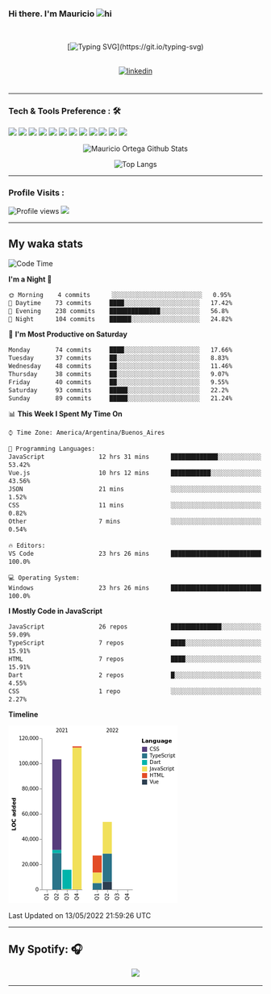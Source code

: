 ### Hi there. I'm Mauricio <img src="https://user-images.githubusercontent.com/1303154/88677602-1635ba80-d120-11ea-84d8-d263ba5fc3c0.gif" width="28px" alt="hi">
<br /> 

<div align="center">
  
[![Typing SVG](https://readme-typing-svg.herokuapp.com?size=25&duration=7000&center=true&vCenter=true&width=650&height=40&lines=WELCOME!;My+name+is+Mauricio+Ortega...;I+am+a+Front-End+Developer...;I+hope+you+find+what+you+are+looking+for...;You+have+my+contact+information...;MAY+THE+FORCE+BE+WITH+YOU...)](https://git.io/typing-svg)

</div>
  
<br />

<div align="center">
  
<a href="https://www.linkedin.com/in/mauricio-sebasti%C3%A1n-ortega-71b43788/" target="_blank">
<img src=https://img.shields.io/badge/linkedin-%231E77B5.svg?&style=for-the-badge&logo=linkedin&logoColor=white alt=linkedin style="margin-bottom: 5px;" />
</a>
  
</div>

<br />



<!--
**Nekzus/Nekzus** is a ✨ _special_ ✨ repository because its `README.md` (this file) appears on your GitHub profile.

Here are some ideas to get you started:

- 🔭 I’m currently working on ...
- 🌱 I’m currently learning ...
- 👯 I’m looking to collaborate on ...
- 🤔 I’m looking for help with ...
- 💬 Ask me about ...
- 📫 How to reach me: ...
- 😄 Pronouns: ...
- ⚡ Fun fact: ...
-->

---

### Tech & Tools Preference : 🛠

<img src = "https://img.shields.io/badge/-HTML5-E34F26?style=flat&logo=html5&logoColor=white"> <img src = "https://img.shields.io/badge/-CSS3-1572B6?style=flat&logo=css3&logoColor=white">
<img src="https://img.shields.io/badge/-Bootstrap-563D7C?style=flat&logo=bootstrap&logoColor=white">
<img src="https://img.shields.io/badge/-JavaScript-eed718?style=flat&logo=javascript&logoColor=ffffff">
<img src="https://img.shields.io/badge/-Sass-cc6699?style=flat&logo=sass&logoColor=ffffff">
<img src="https://img.shields.io/badge/-React-000000?style=flat&logo=react&logoColor=00c8ff">
<img src="https://img.shields.io/badge/-Node.js-3C873A?style=flat&logo=Node.js&logoColor=white">
<img src="https://img.shields.io/badge/-Firebase-FFA611?style=flat&logo=firebase&logoColor=FFFFFF">
<img src="http://img.shields.io/badge/-Git-F1502F?style=flat&logo=git&logoColor=FFFFFF">
<img src="http://img.shields.io/badge/-Github-000000?style=flat&logo=github&logoColor=FFFFFF">
<img src="http://img.shields.io/badge/-VS%20Code-007ACC?style=flat&logo=visual%20studio%20code&logoColor=white">
<img src="http://img.shields.io/badge/-Vercel-black?style=flat&logo=vercel&logoColor=white">

<div align="center">
  
![Mauricio Ortega Github Stats](https://github-readme-stats.vercel.app/api?username=Nekzus&show_icons=true&title_color=fff&icon_color=79ff97&text_color=9f9f9f&bg_color=151515)

![Top Langs](https://github-readme-stats.vercel.app/api/top-langs/?username=Nekzus&layout=compact&title_color=fff&icon_color=79ff97&text_color=9f9f9f&bg_color=151515)

</div>
  
---

### Profile Visits :
  
![Profile views](https://gpvc.arturio.dev/Nekzus)  <img src="https://img.shields.io/github/followers/Nekzus?label=Follow" style=" float:left, margin-right:10px" />

---


## My waka stats
<!--START_SECTION:waka-->
![Code Time](http://img.shields.io/badge/Code%20Time-899%20hrs%2059%20mins-blue)

**I'm a Night 🦉** 

```text
🌞 Morning    4 commits      ░░░░░░░░░░░░░░░░░░░░░░░░░   0.95% 
🌆 Daytime    73 commits     ████░░░░░░░░░░░░░░░░░░░░░   17.42% 
🌃 Evening    238 commits    ██████████████░░░░░░░░░░░   56.8% 
🌙 Night      104 commits    ██████░░░░░░░░░░░░░░░░░░░   24.82%

```
📅 **I'm Most Productive on Saturday** 

```text
Monday       74 commits     ████░░░░░░░░░░░░░░░░░░░░░   17.66% 
Tuesday      37 commits     ██░░░░░░░░░░░░░░░░░░░░░░░   8.83% 
Wednesday    48 commits     ██░░░░░░░░░░░░░░░░░░░░░░░   11.46% 
Thursday     38 commits     ██░░░░░░░░░░░░░░░░░░░░░░░   9.07% 
Friday       40 commits     ██░░░░░░░░░░░░░░░░░░░░░░░   9.55% 
Saturday     93 commits     █████░░░░░░░░░░░░░░░░░░░░   22.2% 
Sunday       89 commits     █████░░░░░░░░░░░░░░░░░░░░   21.24%

```


📊 **This Week I Spent My Time On** 

```text
⌚︎ Time Zone: America/Argentina/Buenos_Aires

💬 Programming Languages: 
JavaScript               12 hrs 31 mins      █████████████░░░░░░░░░░░░   53.42% 
Vue.js                   10 hrs 12 mins      ███████████░░░░░░░░░░░░░░   43.56% 
JSON                     21 mins             ░░░░░░░░░░░░░░░░░░░░░░░░░   1.52% 
CSS                      11 mins             ░░░░░░░░░░░░░░░░░░░░░░░░░   0.82% 
Other                    7 mins              ░░░░░░░░░░░░░░░░░░░░░░░░░   0.54%

🔥 Editors: 
VS Code                  23 hrs 26 mins      █████████████████████████   100.0%

💻 Operating System: 
Windows                  23 hrs 26 mins      █████████████████████████   100.0%

```

**I Mostly Code in JavaScript** 

```text
JavaScript               26 repos            ██████████████░░░░░░░░░░░   59.09% 
TypeScript               7 repos             ████░░░░░░░░░░░░░░░░░░░░░   15.91% 
HTML                     7 repos             ████░░░░░░░░░░░░░░░░░░░░░   15.91% 
Dart                     2 repos             █░░░░░░░░░░░░░░░░░░░░░░░░   4.55% 
CSS                      1 repo              ░░░░░░░░░░░░░░░░░░░░░░░░░   2.27%

```


**Timeline**

![Chart not found](https://raw.githubusercontent.com/Nekzus/Nekzus/main/charts/bar_graph.png) 


 Last Updated on 13/05/2022 21:59:26 UTC
<!--END_SECTION:waka-->

---

## My Spotify: 🎧

<div align="center"><img src="https://spotify-github-profile.vercel.app/api/view?uid=11169970531&cover_image=true&theme=default" /></div>

---
